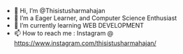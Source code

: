 - 👋 Hi, I’m @Thisistusharmahajan
- 👀 I’m a Eager Learner, and Computer Science Enthusiast
- 🌱 I’m currently learning WEB DEVELOPMENT 
- 📫 How to reach me : Instagram @ https://www.instagram.com/thisistusharmahajan/

<!---
Thisistusharmahajan/Thisistusharmahajan is a ✨ special ✨ repository because its `README.md` (this file) appears on your GitHub profile.
You can click the Preview link to take a look at your changes.
--->
